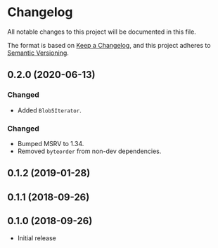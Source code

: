 # Changelog
All notable changes to this project will be documented in this file.

The format is based on [Keep a Changelog](https://keepachangelog.com/en/1.0.0/),
and this project adheres to [Semantic Versioning](https://semver.org/spec/v2.0.0.html).

## 0.2.0 (2020-06-13)
### Changed
- Added `Blob5Iterator`.

### Changed
- Bumped MSRV to 1.34.
- Removed `byteorder` from non-dev dependencies.

## 0.1.2 (2019-01-28)

## 0.1.1 (2018-09-26)

## 0.1.0 (2018-09-26)
- Initial release
